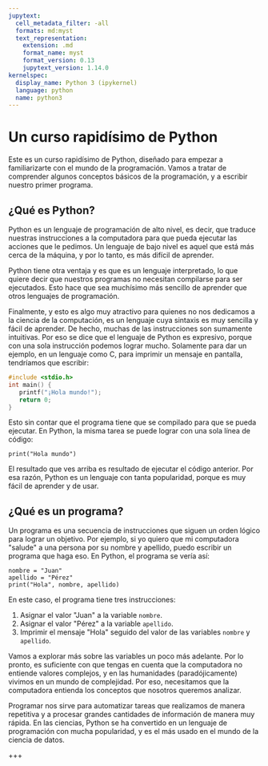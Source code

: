 ```yaml
---
jupytext:
  cell_metadata_filter: -all
  formats: md:myst
  text_representation:
    extension: .md
    format_name: myst
    format_version: 0.13
    jupytext_version: 1.14.0
kernelspec:
  display_name: Python 3 (ipykernel)
  language: python
  name: python3
---
```


# Un curso rapidísimo de Python

Este es un curso rapidísimo de Python, diseñado para empezar a familiarizarte con el mundo de la programación. Vamos a tratar de comprender algunos conceptos básicos de la programación, y a escribir nuestro primer programa.

## ¿Qué es Python?

Python es un lenguaje de programación de alto nivel, es decir, que traduce nuestras instrucciones a la computadora para que pueda ejecutar las acciones que le pedimos. Un lenguaje de bajo nivel es aquel que está más cerca de la máquina, y por lo tanto, es más difícil de aprender.

Python tiene otra ventaja y es que es un lenguaje interpretado, lo que quiere decir que nuestros programas no necesitan compilarse para ser ejecutados. Esto hace que sea muchísimo más sencillo de aprender que otros lenguajes de programación.

Finalmente, y esto es algo muy atractivo para quienes no nos dedicamos a la ciencia de la computación, es un lenguaje cuya sintaxis es muy sencilla y fácil de aprender. De hecho, muchas de las instrucciones son sumamente intuitivas. Por eso se dice que el lenguaje de Python es expresivo, porque con una sola instrucción podemos lograr mucho. Solamente para dar un ejemplo, en un lenguaje como C, para imprimir un mensaje en pantalla, tendríamos que escribir:

```c
#include <stdio.h>
int main() {
   printf("¡Hola mundo!");
   return 0;
}
```

Esto sin contar que el programa tiene que se compilado para que se pueda ejecutar. En Python, la misma tarea se puede lograr con una sola línea de código:

```{code-cell}
print("Hola mundo")
```

El resultado que ves arriba es resultado de ejecutar el código anterior. Por esa razón, Python es un lenguaje con tanta popularidad, porque es muy fácil de aprender y de usar.

## ¿Qué es un programa?

Un programa es una secuencia de instrucciones que siguen un orden lógico para lograr un objetivo. Por ejemplo, si yo quiero que mi computadora "salude" a una persona por su nombre y apellido, puedo escribir un programa que haga eso. En Python, el programa se vería así:

```{code-cell}
nombre = "Juan"
apellido = "Pérez"
print("Hola", nombre, apellido)
```

En este caso, el programa tiene tres instrucciones:

1. Asignar el valor "Juan" a la variable `nombre`.
2. Asignar el valor "Pérez" a la variable `apellido`.
3. Imprimir el mensaje "Hola" seguido del valor de las variables `nombre` y `apellido`.

Vamos a explorar más sobre las variables un poco más adelante. Por lo pronto, es suficiente con que tengas en cuenta que la computadora no entiende valores complejos, y en las humanidades (paradójicamente) vivimos en un mundo de complejidad. Por eso, necesitamos que la computadora entienda los conceptos que nosotros queremos analizar.

Programar nos sirve para automatizar tareas que realizamos de manera repetitiva y a procesar grandes cantidades de información de manera muy rápida. En las ciencias, Python se ha convertido en un lenguaje de programación con mucha popularidad, y es el más usado en el mundo de la ciencia de datos.



+++

```{tableofcontents}
```

